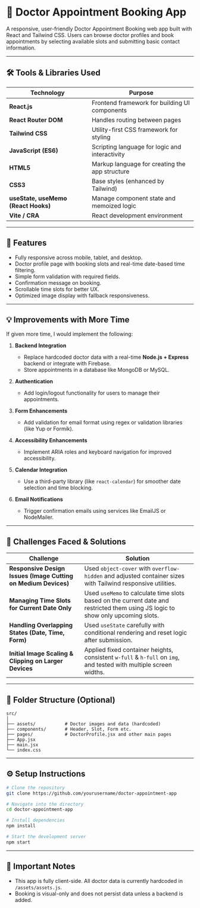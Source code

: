 # 🏥 Doctor Appointment Booking App

A responsive, user-friendly Doctor Appointment Booking web app built with React and Tailwind CSS. Users can browse doctor profiles and book appointments by selecting available slots and submitting basic contact information.

---

## 🛠 Tools & Libraries Used

| Technology                          | Purpose                                        |
| ----------------------------------- | ---------------------------------------------- |
| **React.js**                        | Frontend framework for building UI components  |
| **React Router DOM**                | Handles routing between pages                  |
| **Tailwind CSS**                    | Utility-first CSS framework for styling        |
| **JavaScript (ES6)**                | Scripting language for logic and interactivity |
| **HTML5**                           | Markup language for creating the app structure |
| **CSS3**                            | Base styles (enhanced by Tailwind)             |
| **useState, useMemo (React Hooks)** | Manage component state and memoized logic      |
| **Vite / CRA**                      | React development environment                  |

---

## 🚀 Features

- Fully responsive across mobile, tablet, and desktop.
- Doctor profile page with booking slots and real-time date-based time filtering.
- Simple form validation with required fields.
- Confirmation message on booking.
- Scrollable time slots for better UX.
- Optimized image display with fallback responsiveness.

---

## 💡 Improvements with More Time

If given more time, I would implement the following:

1. **Backend Integration**

   - Replace hardcoded doctor data with a real-time **Node.js + Express** backend or integrate with Firebase.
   - Store appointments in a database like MongoDB or MySQL.

2. **Authentication**

   - Add login/logout functionality for users to manage their appointments.

3. **Form Enhancements**

   - Add validation for email format using regex or validation libraries (like Yup or Formik).

4. **Accessibility Enhancements**

   - Implement ARIA roles and keyboard navigation for improved accessibility.

5. **Calendar Integration**

   - Use a third-party library (like `react-calendar`) for smoother date selection and time blocking.

6. **Email Notifications**
   - Trigger confirmation emails using services like EmailJS or NodeMailer.

---

## 🧠 Challenges Faced & Solutions

| Challenge                                                      | Solution                                                                                                                         |
| -------------------------------------------------------------- | -------------------------------------------------------------------------------------------------------------------------------- |
| **Responsive Design Issues (Image Cutting on Medium Devices)** | Used `object-cover` with `overflow-hidden` and adjusted container sizes with Tailwind responsive utilities.                      |
| **Managing Time Slots for Current Date Only**                  | Used `useMemo` to calculate time slots based on the current date and restricted them using JS logic to show only upcoming slots. |
| **Handling Overlapping States (Date, Time, Form)**             | Used `useState` carefully with conditional rendering and reset logic after submission.                                           |
| **Initial Image Scaling & Clipping on Larger Devices**         | Applied fixed container heights, consistent `w-full` & `h-full` on `img`, and tested with multiple screen widths.                |

---

## 📂 Folder Structure (Optional)

```
src/
│
├── assets/           # Doctor images and data (hardcoded)
├── components/       # Header, Slot, Form etc.
├── pages/            # DoctorProfile.jsx and other main pages
├── App.jsx
├── main.jsx
└── index.css
```

---

## ⚙️ Setup Instructions

```bash
# Clone the repository
git clone https://github.com/yourusername/doctor-appointment-app

# Navigate into the directory
cd doctor-appointment-app

# Install dependencies
npm install

# Start the development server
npm start
```

---

## 📌 Important Notes

- This app is fully client-side. All doctor data is currently hardcoded in `/assets/assets.js`.
- Booking is visual-only and does not persist data unless a backend is added.
